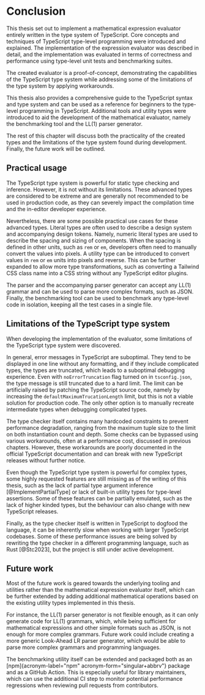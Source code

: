 # Conclusion

This thesis set out to implement a mathematical expression evaluator
entirely written in the type system of TypeScript. Core concepts and
techniques of TypeScript type-level programming were introduced and
explained. The implementation of the expression evaluator was described
in detail, and the implementation was evaluated in terms of correctness
and performance using type-level unit tests and benchmarking suites.

The created evaluator is a proof-of-concept, demonstrating the
capabilities of the TypeScript type system while addressing some of the
limitations of the type system by applying workarounds.

This thesis also provides a comprehensive guide to the TypeScript syntax
and type system and can be used as a reference for beginners to the
type-level programming in TypeScript. Additional tools and utility types
were introduced to aid the development of the mathematical evaluator,
namely the benchmarking tool and the LL(1) parser generator.

The rest of this chapter will discuss both the practicality of the
created types and the limitations of the type system found during
development. Finally, the future work will be outlined.

## Practical usage

The TypeScript type system is powerful for static type checking and
inference. However, it is not without its limitations. These advanced
types are considered to be extreme and are generally not recommended to
be used in production code, as they can severely impact the compilation
time and the in-editor developer experience.

Nevertheless, there are some possible practical use cases for these
advanced types. Literal types are often used to describe a design system
and accompanying design tokens. Namely, numeric literal types are used
to describe the spacing and sizing of components. When the spacing is
defined in other units, such as `rem` or `em`, developers often need to
manually convert the values into pixels. A utility type can be
introduced to convert values in `rem` or `em` units into pixels and
reverse. This can be further expanded to allow more type
transformations, such as converting a Tailwind CSS class name into a CSS
string without any TypeScript editor plugins.

The parser and the accompanying parser generator can accept any LL(1)
grammar and can be used to parse more complex formats, such as JSON.
Finally, the benchmarking tool can be used to benchmark any type-level
code in isolation, keeping all the test cases in a single file.

## Limitations of the TypeScript type system

When developing the implementation of the evaluator, some limitations of
the TypeScript type system were discovered.

In general, error messages in TypeScript are suboptimal. They tend to be
displayed in one line without any formatting, and if they include
complicated types, the types are truncated, which leads to a suboptimal
debugging experience. Even with `noErrorTruncation` flag turned on in
`tsconfig.json`, the type message is still truncated due to a hard
limit. The limit can be artificially raised by patching the TypeScript
source code, namely by increasing the `defaultMaximumTrucationLength`
limit, but this is not a viable solution for production code. The only
other option is to manually recreate intermediate types when debugging
complicated types.

The type checker itself contains many hardcoded constraints to prevent
performance degradation, ranging from the maximum tuple size to the
limit on both instantiation count and depth. Some checks can be bypassed
using various workarounds, often at a performance cost, discussed in
previous chapters. However, these workarounds are poorly documented in
the official TypeScript documentation and can break with new TypeScript
releases without further notice.

Even though the TypeScript type system is powerful for complex types,
some highly requested features are still missing as of the writing of
this thesis, such as the lack of partial type argument inference
[@ImplementPartialType] or lack of built-in utility types for type-level
assertions. Some of these features can be partially emulated, such as
the lack of higher kinded types, but the behaviour can also change with
new TypeScript releases.

Finally, as the type checker itself is written in TypeScript to dogfood
the language, it can be inherently slow when working with larger
TypeScript codebases. Some of these performance issues are being solved
by rewriting the type checker in a different programming language, such
as Rust [@Stc2023], but the project is still under active development.

## Future work

Most of the future work is geared towards the underlying tooling and
utilities rather than the mathematical expression evaluator itself,
which can be further extended by adding additional mathematical
operations based on the existing utility types implemented in this
thesis.

For instance, the LL(1) parser generator is not flexible enough, as it
can only generate code for LL(1) grammars, which, while being sufficient
for mathematical expressions and other simple formats such as JSON, is
not enough for more complex grammars. Future work could include creating
a more generic Look-Ahead LR parser generator, which would be able to
parse more complex grammars and programming languages.

The benchmarking utility itself can be extended and packaged both as an
[npm]{acronym-label="npm" acronym-form="singular+abbrv"} package and as
a GitHub Action. This is especially useful for library maintainers,
which can use the additional CI step to monitor potential performance
regressions when reviewing pull requests from contributors.
